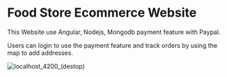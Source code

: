 # Food Store Ecommerce Website 
This Website use Angular, Nodejs, Mongodb payment feature with Paypal.

Users can login to use the payment feature and track orders by using the map to add addresses.

![localhost_4200_(destop)](https://github.com/user-attachments/assets/c6fb5e90-332f-4fdc-b6ae-bc24205dec65)
